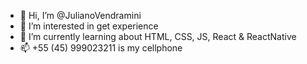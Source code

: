 - 👋 Hi, I’m @JulianoVendramini
- 👀 I’m interested in get experience
- 🌱 I’m currently learning about HTML, CSS, JS, React & ReactNative
- 📫 +55 (45) 999023211 is my cellphone

<!---
JulianoVendramini/JulianoVendramini is a ✨ special ✨ repository because its `README.md` (this file) appears on your GitHub profile.
You can click the Preview link to take a look at your changes.
--->
